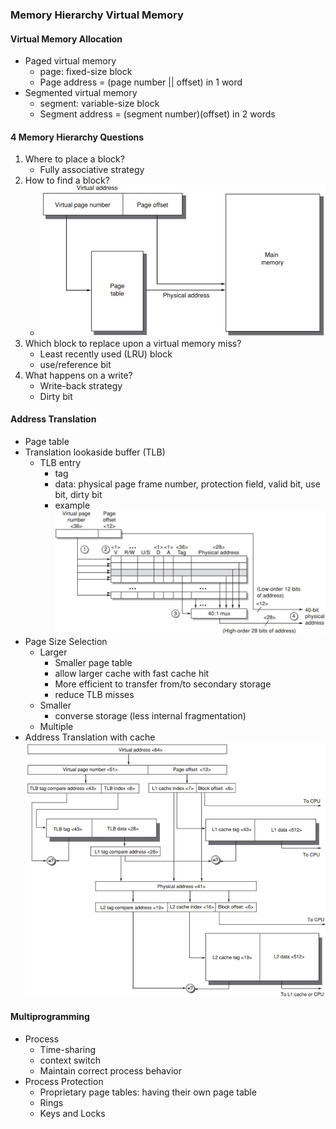 ### Memory Hierarchy Virtual Memory

#### Virtual Memory Allocation

* Paged virtual memory
  * page: fixed-size block
  * Page address = (page number || offset) in 1 word
* Segmented virtual memory
  * segment: variable-size block
  * Segment address = (segment number)(offset) in 2 words

#### 4 Memory Hierarchy Questions

1. Where to place a block?
   * Fully associative strategy
2. How to find a block?
   * ![image-20200115133202685](assets/image-20200115133202685.png)
3. Which block to replace upon a virtual memory miss?
   * Least recently used (LRU) block
   * use/reference bit
4. What happens on a write?
   * Write-back strategy
   * Dirty bit

#### Address Translation

* Page table
* Translation lookaside buffer (TLB)
  * TLB entry
    * tag
    * data: physical page frame number, protection field, valid bit, use bit, dirty bit
    * example
      ![image-20200115134101515](assets/image-20200115134101515.png)
* Page Size Selection
  * Larger
    * Smaller page table
    * allow larger cache with fast cache hit
    * More efficient to transfer from/to secondary storage
    * reduce TLB misses
  * Smaller
    * converse storage (less internal fragmentation)
  * Multiple
* Address Translation with cache
  ![image-20200115134558311](assets/image-20200115134558311.png)

####  Multiprogramming

* Process
  * Time-sharing
  * context switch 
  * Maintain correct process behavior
* Process Protection
  * Proprietary page tables: having their own page table
  * Rings
  * Keys and Locks

